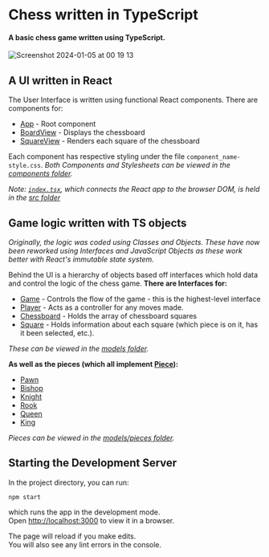 # Chess written in TypeScript
#### A basic chess game written using TypeScript.
![Screenshot 2024-01-05 at 00 19 13](https://github.com/ChrisDev18/Chess-Game/assets/95181085/d2070ec4-7caa-4b9d-98d9-6f7ec4289580)


## A UI written in React
The User Interface is written using functional React components.
There are components for:
- [App](src/components/App.tsx) - Root component
- [BoardView](src/components/BoardView.tsx) - Displays the chessboard
- [SquareView](src/components/SquareView.tsx) - Renders each square of the chessboard

Each component has respective styling under the file `component_name-style.css`.
_Both Components and Stylesheets can be viewed in the [components folder](src/components)._

_Note: [`index.tsx`](src/index.tsx), which connects the React app to the browser DOM,
is held in the [src folder](src)_

## Game logic written with TS objects
_Originally, the logic was coded using Classes and Objects.
These have now been reworked using Interfaces and JavaScript Objects as these work better with React's immutable state system._

Behind the UI is a hierarchy of objects based off interfaces which hold data and control
the logic of the chess game. **There are Interfaces for:**
- [Game](src/models/Game.ts) - Controls the flow of the game - this is the highest-level interface
- [Player](src/models/Player.ts) - Acts as a controller for any moves made.
- [Chessboard](src/models/ChessBoard.ts) - Holds the array of chessboard squares
- [Square](src/models/Square.ts) - Holds information about each square (which piece is on it, has it been selected, etc.).

_These can be viewed in the [models folder](src/models)._

**As well as the pieces (which all implement [Piece](src/models/pieces/Piece.ts)):**
- [Pawn](src/models/pieces/Pawn.ts)
- [Bishop](src/models/pieces/Bishop.ts)
- [Knight](src/models/pieces/Knight.ts)
- [Rook](src/models/pieces/Rook.ts)
- [Queen](src/models/pieces/Queen.ts)
- [King](src/models/pieces/King.ts)

_Pieces can be viewed in the [models/pieces folder](src/models/pieces)._


## Starting the Development Server

In the project directory, you can run:

`npm start`

which runs the app in the development mode.\
Open [http://localhost:3000](http://localhost:3000) to view it in a browser.

The page will reload if you make edits.\
You will also see any lint errors in the console.
